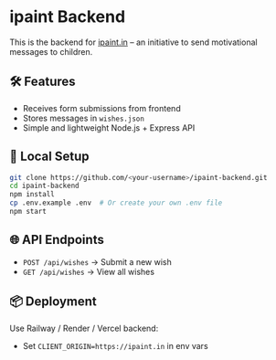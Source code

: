 # ipaint Backend

This is the backend for [ipaint.in](https://ipaint.in) – an initiative to send motivational messages to children.

## 🛠 Features
- Receives form submissions from frontend
- Stores messages in `wishes.json`
- Simple and lightweight Node.js + Express API

## 🧪 Local Setup

```bash
git clone https://github.com/<your-username>/ipaint-backend.git
cd ipaint-backend
npm install
cp .env.example .env  # Or create your own .env file
npm start
```

## 🌐 API Endpoints

- `POST /api/wishes` → Submit a new wish
- `GET /api/wishes` → View all wishes

## 📦 Deployment

Use Railway / Render / Vercel backend:
- Set `CLIENT_ORIGIN=https://ipaint.in` in env vars
